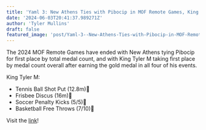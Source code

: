 ```yaml
---
title: 'Yaml 3: New Athens Ties with Pibocip in MOF Remote Games, King Tyler I Wins Overall'
date: '2024-06-03T20:41:37.989271Z'
author: 'Tyler Mullins'
draft: false
featured_image: 'post/Yaml-3--New-Athens-Ties-with-Pibocip-in-MOF-Remote-Games--King-Tyler-I-Wins-Overall-2024-06-03-20-41-37.989271/IMG_0773.png'
---
```


The 2024 MOF Remote Games have ended with New Athens tying Pibocip for first place by total medal count, and with King Tyler M taking first place by medal count overall after earning the gold medal in all four of his events. 

King Tyler M:
   - Tennis Ball Shot Put (12.8m)🥇
   - Frisbee Discus (16m)🥇
   - Soccer Penalty Kicks (5/5)🥇
   - Basketball Free Throws (7/10)🥇

Visit the [link](https://twitter.com/NewAthensGov/status/1796943025576325538)!
